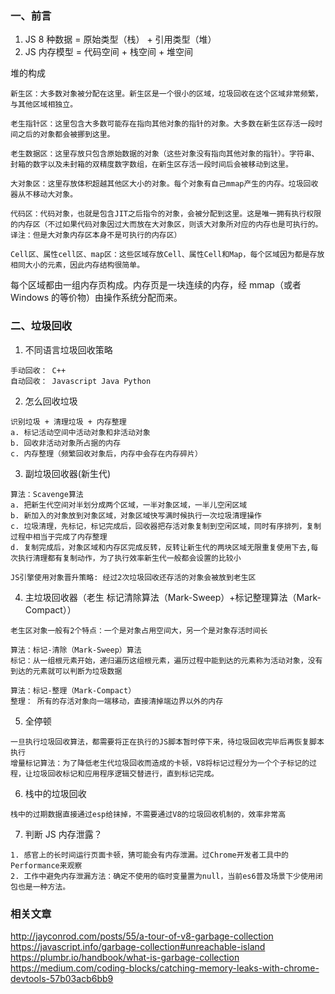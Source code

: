 ### 一、前言

1. JS 8 种数据 = 原始类型（栈） + 引用类型（堆）
2. JS 内存模型 = 代码空间 + 栈空间 + 堆空间

 堆的构成

```
新生区：大多数对象被分配在这里。新生区是一个很小的区域，垃圾回收在这个区域非常频繁，与其他区域相独立。

老生指针区：这里包含大多数可能存在指向其他对象的指针的对象。大多数在新生区存活一段时间之后的对象都会被挪到这里。

老生数据区：这里存放只包含原始数据的对象（这些对象没有指向其他对象的指针）。字符串、封箱的数字以及未封箱的双精度数字数组，在新生区存活一段时间后会被移动到这里。

大对象区：这里存放体积超越其他区大小的对象。每个对象有自己mmap产生的内存。垃圾回收器从不移动大对象。

代码区：代码对象，也就是包含JIT之后指令的对象，会被分配到这里。这是唯一拥有执行权限的内存区（不过如果代码对象因过大而放在大对象区，则该大对象所对应的内存也是可执行的。译注：但是大对象内存区本身不是可执行的内存区）

Cell区、属性cell区、map区：这些区域存放Cell、属性Cell和Map，每个区域因为都是存放相同大小的元素，因此内存结构很简单。
```

每个区域都由一组内存页构成。内存页是一块连续的内存，经 mmap（或者 Windows 的等价物）由操作系统分配而来。

### 二、垃圾回收

1. 不同语言垃圾回收策略

```
手动回收： C++
自动回收： Javascript Java Python
```

2. 怎么回收垃圾

```
识别垃圾 + 清理垃圾 + 内存整理
a. 标记活动空间中活动对象和非活动对象
b. 回收非活动对象所占据的内存
c. 内存整理（频繁回收对象后，内存中会存在内存碎片）
```

3. 副垃圾回收器(新生代)

```
算法：Scavenge算法
a. 把新生代空间对半划分成两个区域，一半对象区域，一半儿空闲区域
b. 新加入的对象放到对象区域，对象区域快写满时候执行一次垃圾清理操作
c. 垃圾清理，先标记，标记完成后，回收器把存活对象复制到空闲区域，同时有序排列，复制过程中相当于完成了内存整理
d. 复制完成后，对象区域和内存区完成反转，反转让新生代的两块区域无限重复使用下去,每次执行清理都有复制动作，为了执行效率新生代一般都会设置的比较小

JS引擎使用对象晋升策略: 经过2次垃圾回收还存活的对象会被放到老生区
```

4. 主垃圾回收器（老生 标记清除算法（Mark-Sweep）+标记整理算法（Mark-Compact））

```
老生区对象一般有2个特点：一个是对象占用空间大，另一个是对象存活时间长

算法：标记-清除（Mark-Sweep）算法
标记：从一组根元素开始，递归遍历这组根元素，遍历过程中能到达的元素称为活动对象，没有到达的元素就可以判断为垃圾数据

算法：标记-整理（Mark-Compact）
整理： 所有的存活对象向一端移动，直接清掉端边界以外的内存
```

5. 全停顿

```
一旦执行垃圾回收算法，都需要将正在执行的JS脚本暂时停下来，待垃圾回收完毕后再恢复脚本执行
增量标记算法：为了降低老生代垃圾回收而造成的卡顿，V8将标记过程分为一个个子标记的过程，让垃圾回收标记和应用程序逻辑交替进行，直到标记完成。
```

6. 栈中的垃圾回收

```
栈中的过期数据直接通过esp给抹掉，不需要通过V8的垃圾回收机制的，效率非常高
```

7. 判断 JS 内存泄露？

```
1. 感官上的长时间运行页面卡顿，猜可能会有内存泄漏。过Chrome开发者工具中的Performance来观察
2. 工作中避免内存泄漏方法：确定不使用的临时变量置为null，当前es6普及场景下少使用闭包也是一种方法。
```

### 相关文章

http://jayconrod.com/posts/55/a-tour-of-v8-garbage-collection
https://javascript.info/garbage-collection#unreachable-island
https://plumbr.io/handbook/what-is-garbage-collection
https://medium.com/coding-blocks/catching-memory-leaks-with-chrome-devtools-57b03acb6bb9
